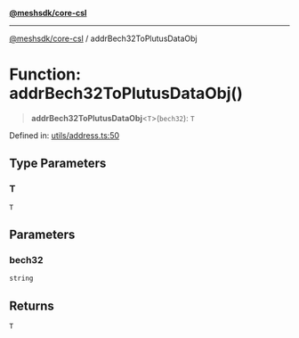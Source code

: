 [**@meshsdk/core-csl**](../README.md)

***

[@meshsdk/core-csl](../globals.md) / addrBech32ToPlutusDataObj

# Function: addrBech32ToPlutusDataObj()

> **addrBech32ToPlutusDataObj**\<`T`\>(`bech32`): `T`

Defined in: [utils/address.ts:50](https://github.com/MeshJS/mesh/blob/1abde1553cbd7cf2cf4e40197fc0de9e4a7d0f49/packages/mesh-core-csl/src/utils/address.ts#L50)

## Type Parameters

### T

`T`

## Parameters

### bech32

`string`

## Returns

`T`
